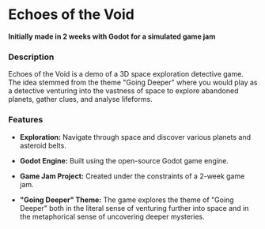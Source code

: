 # Echoes of the Void

**Initially made in 2 weeks with Godot for a simulated game jam**

### Description

Echoes of the Void is a demo of a 3D space exploration detective game.  The idea stemmed from the theme "Going Deeper" where you would play as a detective venturing into the vastness of space to explore abandoned planets, gather clues, and analyse lifeforms.  

### Features

* **Exploration:** Navigate through space and discover various planets and asteroid belts.

* **Godot Engine:** Built using the open-source Godot game engine.

* **Game Jam Project:** Created under the constraints of a 2-week game jam.

* **"Going Deeper" Theme:** The game explores the theme of "Going Deeper" both in the literal sense of venturing further into space and in the metaphorical sense of uncovering deeper mysteries.
